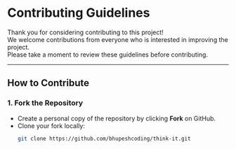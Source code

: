 # Contributing Guidelines

Thank you for considering contributing to this project!  
We welcome contributions from everyone who is interested in improving the project.  
Please take a moment to review these guidelines before contributing.

---

## How to Contribute

### 1. Fork the Repository
- Create a personal copy of the repository by clicking **Fork** on GitHub.  
- Clone your fork locally:
  ```bash
  git clone https://github.com/bhupeshcoding/think-it.git
